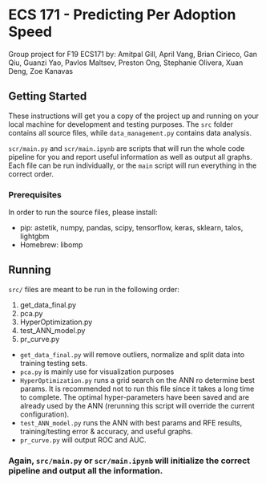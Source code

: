 # ECS 171 - Predicting Per Adoption Speed

Group project for F19 ECS171 by: Amitpal Gill, April Vang, Brian Cirieco, Gan Qiu, Guanzi Yao, Pavlos Maltsev, Preston Ong, Stephanie Olivera, Xuan Deng, Zoe Kanavas

## Getting Started

These instructions will get you a copy of the project up and running on your local machine for development and testing purposes. The ```src``` folder contains all source files, while ```data_management.py``` contains data analysis.

```scr/main.py``` and ```scr/main.ipynb``` are scripts that will run the whole code pipeline for you and report useful information as well as output all graphs. Each file can be run individually, or the ```main``` script will run everything in the correct order.

### Prerequisites

In order to run the source files, please install:
* pip: astetik, numpy, pandas, scipy, tensorflow, keras, sklearn, talos, lightgbm
* Homebrew: libomp

## Running

```src/``` files are meant to be run in the following order: 
1. get_data_final.py
2. pca.py
3. HyperOptimization.py
4. test_ANN_model.py
5. pr_curve.py

* ```get_data_final.py``` will remove outliers, normalize and split data into training testing sets.
* ```pca.py``` is mainly use for visualization purposes
* ```HyperOptimization.py``` runs a grid search on the ANN ro determine best params. It is recommended not to run this file since it takes a long time to complete. The optimal hyper-parameters have been saved and are already used by the ANN (rerunning this script will override the current configuration).
* ```test_ANN_model.py``` runs the ANN with best params and RFE results,  training/testing error & accuracy, and useful graphs.
* ```pr_curve.py``` will output ROC and AUC.

### Again, ```src/main.py``` or ```scr/main.ipynb``` will initialize the correct pipeline and output all the information.
